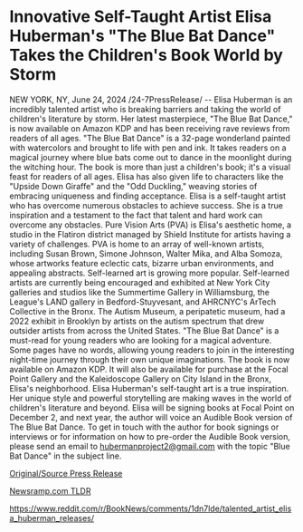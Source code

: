# Innovative Self-Taught Artist Elisa Huberman's "The Blue Bat Dance" Takes the Children's Book World by Storm

NEW YORK, NY, June 24, 2024 /24-7PressRelease/ -- Elisa Huberman is an incredibly talented artist who is breaking barriers and taking the world of children's literature by storm. Her latest masterpiece, "The Blue Bat Dance," is now available on Amazon KDP and has been receiving rave reviews from readers of all ages.   "The Blue Bat Dance" is a 32-page wonderland painted with watercolors and brought to life with pen and ink. It takes readers on a magical journey where blue bats come out to dance in the moonlight during the witching hour. The book is more than just a children's book; it's a visual feast for readers of all ages. Elisa has also given life to characters like the "Upside Down Giraffe" and the "Odd Duckling," weaving stories of embracing uniqueness and finding acceptance.   Elisa is a self-taught artist who has overcome numerous obstacles to achieve success. She is a true inspiration and a testament to the fact that talent and hard work can overcome any obstacles. Pure Vision Arts (PVA) is Elisa's aesthetic home, a studio in the Flatiron district managed by Shield Institute for artists having a variety of challenges. PVA is home to an array of well-known artists, including Susan Brown, Simone Johnson, Walter Mika, and Alba Somoza, whose artworks feature eclectic cats, bizarre urban environments, and appealing abstracts.  Self-learned art is growing more popular. Self-learned artists are currently being encouraged and exhibited at New York City galleries and studios like the Summertime Gallery in Williamsburg, the League's LAND gallery in Bedford-Stuyvesant, and AHRCNYC's ArTech Collective in the Bronx. The Autism Museum, a peripatetic museum, had a 2022 exhibit in Brooklyn by artists on the autism spectrum that drew outsider artists from across the United States.   "The Blue Bat Dance" is a must-read for young readers who are looking for a magical adventure. Some pages have no words, allowing young readers to join in the interesting night-time journey through their own unique imaginations. The book is now available on Amazon KDP. It will also be available for purchase at the Focal Point Gallery and the Kaleidoscope Gallery on City Island in the Bronx, Elisa's neighborhood.   Elisa Huberman's self-taught art is a true inspiration. Her unique style and powerful storytelling are making waves in the world of children's literature and beyond.   Elisa will be signing books at Focal Point on December 2, and next year, the author will voice an Audible Book version of The Blue Bat Dance.   To get in touch with the author for book signings or interviews or for information on how to pre-order the Audible Book version, please send an email to hubermanproject2@gmail.com with the topic "Blue Bat Dance" in the subject line. 

[Original/Source Press Release](https://www.24-7pressrelease.com/press-release/511939/innovative-self-taught-artist-elisa-hubermans-the-blue-bat-dance-takes-the-childrens-book-world-by-storm)
                    

[Newsramp.com TLDR](None) 

https://www.reddit.com/r/BookNews/comments/1dn7lde/talented_artist_elisa_huberman_releases/